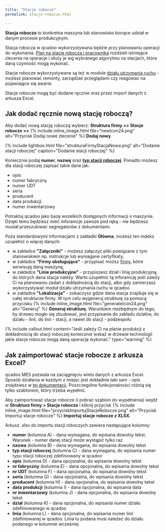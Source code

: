 ```yaml
---
title: "Stacje robocze"
permalink: stacje-robocze.html

---
```


**Stacja robocza** to konkretna maszyna lub stanowisko biorące udział w danym procesie produkcyjnym. 

Stacja robocza w qcadoo wykorzystywana będzie przy planowaniu operacji do wykonania. [Plan na stację roboczą i pracownika](/plan-na-stacje-robocza-i-pracownika) rozdzieli istniejące zlecenia na operacje i ułoży je wg wybranego algorytmu na stacjach, które daną czynność mogą wykonać. 

Stacje robocze wykorzystywane są też w module [działu utrzymania ruchu](/utrzymanie-ruchu) - możesz planować remonty, zarządzać przeglądami czy reagować na pojawiające się awarie. 

Stacje robocze mogą być dodane ręcznie oraz przez import danych z arkusza Excel.

## Jak dodać ręcznie nową stację roboczą?

Aby dodać nową stację roboczą wybierz: **Struktura firmy >> Stacje robocze >>** {% include inline_image.html file="newIcon24.png" alt="Przycisk Dodaj nowe zlecenie" %} **Dodaj nowy**

{% include lightbox.html file="strukturaFirmyStacjaNowa.png" alt="Dodanie stacji roboczej" caption="Dodanie stacji roboczej" %} 

Koniecznie podaj **numer**, **nazwę** oraz **[typ stacji roboczej](/typy-stacji-roboczych)**. Ponadto możesz dla stacji roboczej zapisać takie dane jak:
- opis
- numer fabryczny
- numer UDT
- seria
- producent
- data produkcji
- numer inwentarzowy

Potraktuj qcadoo jako bazę wszelkich dostępnych informacji o maszynie. Dzięki temu będziesz mieć inforamcje zawsze pod ręką - nie będziesz musiał przeszukiwać segregatorów z dokumentami.

Poza standardowymi informacjami z zakładki **Główna**, możesz ten indeks uzupełnić o więcej danych:
- w zakładce **"Załączniki"** - możesz załączyć pliki powiązane z tym stanowiskiem np. instrukcje lub wymagane certyfikaty,
- w zakładce **"Firmy obsługujące"** - przypisać moższ [firmy](/firmy), kótre serwisuję daną maszynę,
- w zakładce **"Linie produkcyjne"** - przypiszesz dział i linię produkcyjną, do których dana stacja należy. Warto uzupełnić tą inforamcję jeśli zależy Ci na planowaniu zadań z dokładnością do stacji, albo gdy zamierzasz wykorzystywać moduł działu utrzymania ruchu w qcadoo
- w zakładce **"Lokalizacja"** - zobaczysz gdzie dana stacja znajduje się w całej strukturze firmy. W tym celu wygeneruj strukturę za pomocą przycisku  {% include inline_image.html file="generateIcon24.png" alt="Generuj" %} **Generuj strukturę**. Warunkiem niezbędnym do tego, by drzewo mogło się zbudować, jest przypisanie do zakładu działów, do działu - linii, do linii - stacji, a nawet do stacji - podzespołu

{% include callout.html content="Jeśli zależy Ci na planie produkcji z dokładnością do stacji roboczej koniecznie wskaż w drzewie technologii jakie stacje robocze mogą daną operację wykonać." type="warning" %}

## Jak zaimportować stacje robocze z arkusza Excel?

qcadoo MES pozwala na zaciągnięciu wielu danych z arkusza Excel. Sposób działania w każdym z miejsc jest dokładnie taki sam - opis znajdziesz w [tej dokumentacji](/import-z-excel). Poszczególne funkcjonalności różnią się tylko szablonem, który trzeba wypełnić.

Aby zaimportować stacje robocze (i pobrać szablon do wypełnienia) wejdź w **Struktura firmy > Stacje robocze** i kliknij przycisk {% include inline_image.html file="przyciskImportujStacjeRobocze.png" alt="Przycisk Importuj stacje robocze" %} **Importuj stacje robocze z XLSX**.

Arkusz .xlsx do importu stacji roboczych zawiera następujące kolumny:
- **numer** (kolumna A) - dana wymagana, do wpisana dowolny tekst. Warunek - numer danej stacji może wystąpić tylko raz
- **nazwa** (kolumna B) - dana wymagana, do wpisania dowolny tekst
- **typ stacji roboczej** (kolumna C) - dana wymagana, do wpisania numer typu stacji roboczej zdefiniowany w qcadoo
- **opis** (kolumna D) - dana opcjonalna, do wpisania dowolny tekst
- **nr fabryczny** (kolumna E) - dana opcjonalna, do wpisania dowolny tekst
- **nr UDT** (kolumna F) - dana opcjonalna, do wpisania dowolny tekst
- **seria** (kolumna G) - dana opcjonalna, do wpisania dowolny tekst
- **producent** (kolumna H) - dana opcjonalna, do wpisania dowolny tekst
- **data produkcji** (kolumna I) - dana opcjonalna, do wpisania data
- **nr inwentarzowy** (kolumna J) - dana opcjonalna, do wpisania dowolny tekst
- **dział** (kolumna K) - dana opcjonalna, do wpisania numer działu zdefiniowanego w qcadoo
- **linia** (kolumna L) - dana opcjonalna, do wpisania numer linii zdefiniowanej w qcadoo. Linia tu podana musi należeć do działu podanego w kolumnie wcześniej

    

